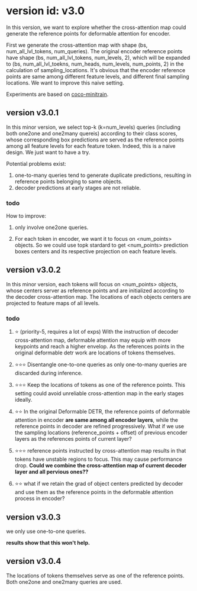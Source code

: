 # version id: v3.0
In this version, we want to explore whether the cross-attention map could generate the reference points for deformable attention for encoder.

First we generate the cross-attention map with shape (bs, num_all_lvl_tokens, num_queries). The original encoder reference points have shape (bs, num_all_lvl_tokens, num_levels, 2), which will be expanded to (bs, num_all_lvl_toekns, num_heads, num_levels, num_points, 2) in the calculation of sampling_locations. It's obvious that the encoder reference points are same among different feature levels, and different final sampling locations. We want to improve this naive setting.

Experiments are based on [coco-minitrain](https://github.com/giddyyupp/coco-minitrain).


## version v3.0.1
In this minor version, we select top-k (k=num_levels) queries (including both one2one and one2many quereis) according to their class scores, whose corresponding box predictions are served as the reference points among all feature levels for each feature token. Indeed, this is a naive design. We just want to have a try.

Potential problems exist:
1. one-to-many queries tend to generate duplicate predictions, resulting in reference points belonging to same objects.
2. decoder predictions at early stages are not reliable.

### todo
How to improve:
1. only involve one2one queries.

2. For each token in encoder, we want it to focus on <num_points> objects. So we could use topk stardard to get <num_points> prediction boxes centers and its respective projection on each feature levels.

## version v3.0.2
In this minor version, each tokens will focus on <num_points> objects, whose centers server as reference points and are initialized according to the decoder cross-attention map. The locations of each objects centers are projected to feature maps of all levels.


### todo
1. ⭐
(priority-5, requires a lot of exps)
With the instruction of decoder cross-attention map, deformable attention may equip with more keypoints and reach a higher envelop. As the references points in the original deformable detr work are locations of tokens themselves. 

2. ⭐⭐⭐
Disentangle one-to-one queries as only one-to-many queries are discarded during inference. 

3. ⭐⭐⭐
Keep the locations of tokens as one of the reference points. This setting could avoid unreliable cross-attention map in the early stages ideally. 

4. ⭐⭐
In the original Deformable DETR, the reference points of deformable attention in encoder **are same among all encoder layers**, while the reference points in decoder are refined  progressively.
What if we use the sampling locations (reference_points + offset) of previous encoder layers as the references points of current layer? 

5. ⭐⭐⭐
reference points instructed by cross-attention map results in that  tokens have unstable regions to focus. This may cause performance drop. **Could we combine the cross-attention map of current decoder layer and all pervious ones??**

6. ⭐⭐
what if we retain the grad of object centers predicted by decoder and use them as the reference points in the deformable attention process in encoder?

## version v3.0.3
we only use one-to-one queries.

**results show that this won't help.**

## version v3.0.4
The locations of tokens themselves serve as one of the reference points. Both one2one and one2many queries are used.
